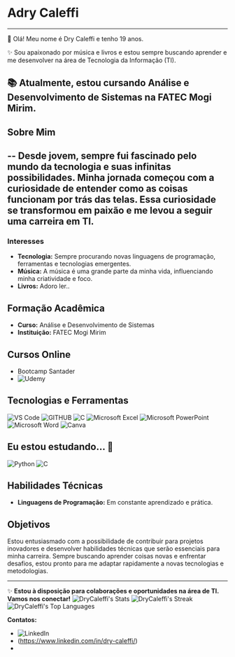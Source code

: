 
# Adry Caleffi
---
👋 Olá! Meu nome é Dry Caleffi e tenho 19 anos.

✨ Sou apaixonado por música e livros e estou sempre buscando aprender e me desenvolver na área de Tecnologia da Informação (TI).

📚 Atualmente, estou cursando **Análise e Desenvolvimento de Sistemas** na FATEC Mogi Mirim.
---
## Sobre Mim
--
Desde jovem, sempre fui fascinado pelo mundo da tecnologia e suas infinitas possibilidades. Minha jornada começou com a curiosidade de entender como as coisas funcionam por trás das telas. Essa curiosidade se transformou em paixão e me levou a seguir uma carreira em TI.
---
### Interesses

- **Tecnologia:** Sempre procurando novas linguagens de programação, ferramentas e tecnologias emergentes.
- **Música:** A música é uma grande parte da minha vida, influenciando minha criatividade e foco.
- **Livros:** Adoro ler..

## Formação Acadêmica

- **Curso:** Análise e Desenvolvimento de Sistemas
- **Instituição:** FATEC Mogi Mirim

## Cursos Online
- Bootcamp Santader
- ![Udemy](https://img.shields.io/badge/Udemy-A435F0?style=for-the-badge&logo=Udemy&logoColor=white)

## Tecnologias e Ferramentas
![VS Code](https://camo.githubusercontent.com/c3218fd0224c1f4136fc44f47d18b68871d0f614114191544d97954de372bd9a/68747470733a2f2f696d672e736869656c64732e696f2f62616467652f5653253230436f64652d3030373864372e7376673f7374796c653d666f722d7468652d6261646765266c6f676f3d76697375616c2d73747564696f2d636f6465266c6f676f436f6c6f723d7768697465)
![GITHUB](https://camo.githubusercontent.com/410d86e43f847d3f6e3027fa6f0c2fb7641d893fa601d863a943eac968c41890/68747470733a2f2f696d672e736869656c64732e696f2f62616467652f6769746875622d2532333132313031312e7376673f7374796c653d666f722d7468652d6261646765266c6f676f3d676974687562266c6f676f436f6c6f723d7768697465)
![C](https://img.shields.io/badge/c-%2300599C.svg?style=for-the-badge&logo=c&logoColor=white)
![Microsoft Excel](https://img.shields.io/badge/Microsoft_Excel-217346?style=for-the-badge&logo=microsoft-excel&logoColor=white)
![Microsoft PowerPoint](https://img.shields.io/badge/Microsoft_PowerPoint-B7472A?style=for-the-badge&logo=microsoft-powerpoint&logoColor=white)
![Microsoft Word](https://img.shields.io/badge/Microsoft_Word-2B579A?style=for-the-badge&logo=microsoft-word&logoColor=white)
![Canva](https://img.shields.io/badge/Canva-%2300C4CC.svg?style=for-the-badge&logo=Canva&logoColor=white)




## Eu estou estudando... 🧩
![Python](https://img.shields.io/badge/python-3670A0?style=for-the-badge&logo=python&logoColor=ffdd54)
![C](https://img.shields.io/badge/c-%2300599C.svg?style=for-the-badge&logo=c&logoColor=white)
  
## Habilidades Técnicas

- **Linguagens de Programação:** Em constante aprendizado e prática.

## Objetivos

Estou entusiasmado com a possibilidade de contribuir para projetos inovadores e desenvolver habilidades técnicas que serão essenciais para minha carreira. Sempre buscando aprender coisas novas e enfrentar desafios, estou pronto para me adaptar rapidamente a novas tecnologias e metodologias.

---

✨ **Estou à disposição para colaborações e oportunidades na área de TI. Vamos nos conectar!**
![DryCaleffi's Stats](https://github-readme-stats.vercel.app/api?username=DryCaleffi&theme=vue-dark&show_icons=true&hide_border=true&count_private=true)
![DryCaleffi's Streak](https://github-readme-streak-stats.herokuapp.com/?user=DryCaleffi&theme=vue-dark&hide_border=true)
![DryCaleffi's Top Languages](https://github-readme-stats.vercel.app/api/top-langs/?username=DryCaleffi&theme=vue-dark&show_icons=true&hide_border=true&layout=compact)

**Contatos:**
- ![LinkedIn](https://img.shields.io/badge/LinkedIn-0077B5?style=for-the-badge&logo=linkedin&logoColor=white)
- (https://www.linkedin.com/in/dry-caleffi/)
-  
